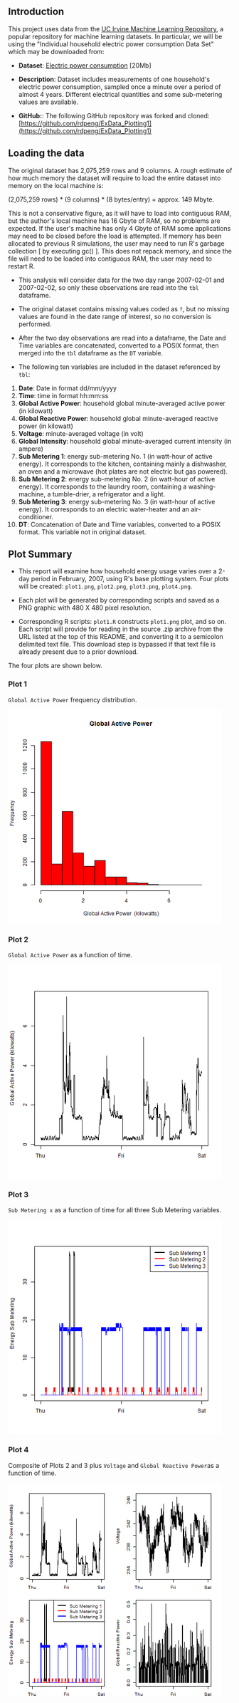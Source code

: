 ## Introduction

This project uses data from the <a href="http://archive.ics.uci.edu/ml/">UC Irvine Machine Learning Repository</a>, a popular repository for machine learning datasets. In particular, we will be using the "Individual household electric power consumption Data Set" which may be downloaded from:

* <b>Dataset</b>: <a href="https://d396qusza40orc.cloudfront.net/exdata%2Fdata%2Fhousehold_power_consumption.zip">Electric power consumption</a> [20Mb]

* <b>Description</b>: Dataset includes measurements of one household's electric power consumption, sampled once a minute over a period of almost 4 years. Different electrical quantities and some sub-metering values are available.

* <b>GitHub:</b>: The following GitHub repository was forked and cloned:  [https://github.com/rdpeng/ExData_Plotting1](https://github.com/rdpeng/ExData_Plotting1)

## Loading the data

The original dataset has 2,075,259 rows and 9 columns. A rough estimate of how much memory the dataset will require to load the entire dataset into memory on the local machine is:

(2,075,259 rows) * (9 columns) * (8 bytes/entry) = approx. 149 Mbyte.

This is not a conservative figure, as it will have to load into contiguous RAM, but the author's local machine has 16 Gbyte of RAM, so no problems are expected.  If the user's machine has only 4 Gbyte of RAM some applications may need to be closed before the load is attempted.  If memory has been allocated to previous R simulations, the user may need to run R's garbage collection [ by executing gc() ].  This does not repack memory, and since the file will need to be loaded into contiguous RAM, the user may need to restart R.

* This analysis will consider data for the two day range 2007-02-01 and 2007-02-02, so only these observations are read into the `tbl` dataframe.

* The original dataset contains missing values coded as `?`, but no missing values are found in the date range of interest, so no conversion is performed.

* After the two day observations are read into a dataframe, the Date and Time variables are concatenated, converted to a POSIX format, then merged into the `tbl` dataframe as the `DT` variable.

* The following ten variables are included in the dataset referenced by `tbl`:

<ol>
<li><b>Date</b>: Date in format dd/mm/yyyy </li>
<li><b>Time</b>: time in format hh:mm:ss </li>
<li><b>Global Active Power</b>: household global minute-averaged active power (in kilowatt) </li>
<li><b>Global Reactive Power</b>: household global minute-averaged reactive power (in kilowatt) </li>
<li><b>Voltage</b>: minute-averaged voltage (in volt) </li>
<li><b>Global Intensity</b>: household global minute-averaged current intensity (in ampere) </li>
<li><b>Sub Metering 1</b>: energy sub-metering No. 1 (in watt-hour of active energy). It corresponds to the kitchen, containing mainly a dishwasher, an oven and a microwave (hot plates are not electric but gas powered). </li>
<li><b>Sub Metering 2</b>: energy sub-metering No. 2 (in watt-hour of active energy). It corresponds to the laundry room, containing a washing-machine, a tumble-drier, a refrigerator and a light. </li>
<li><b>Sub Metering 3</b>: energy sub-metering No. 3 (in watt-hour of active energy). It corresponds to an electric water-heater and an air-conditioner.</li>
<li><b>DT</b>: Concatenation of Date and Time variables, converted to a POSIX format.  This variable not in original dataset.</li>
</ol>

## Plot Summary

* This report will examine how household energy usage varies over a 2-day period in February, 2007, using R's base plotting system.  Four plots will be created:  `plot1.png`, `plot2.png`, `plot3.png`, `plot4.png`.

* Each plot will be generated by corresponding scripts and saved as a PNG graphic with 480 X 480 pixel resolution.

* Corresponding R scripts: `plot1.R` constructs `plot1.png` plot, and so on.  Each script will provide for reading in the source .zip archive from the URL listed at the top of this README, and converting it to a semicolon delimited text file.  This download step is bypassed if that text file is already present due to a prior download.

The four plots are shown below. 


### Plot 1

`Global Active Power` frequency distribution.

![plot1](./plot1.png) 

### Plot 2

`Global Active Power` as a function of time.

![plot2](./plot2.png) 

### Plot 3

`Sub Metering x` as a function of time for all three Sub Metering variables.

![plot3](./plot3.png) 

### Plot 4

Composite of Plots 2 and 3 plus `Voltage` and `Global Reactive Power`as a function of time.

![plot4](./plot4.png)